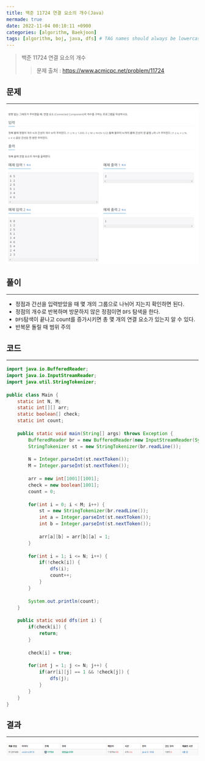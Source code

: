 ```yaml
---
title: 백준 11724 연결 요소의 개수(Java)
mermade: true
date: 2022-11-04 00:10:11 +0900
categories: [algorithm, Baekjoon]
tags: [algorithm, boj, java, dfs] # TAG names should always be lowercase
---
```

>백준 11724 연결 요소의 개수
>> 문제 출처 : <https://www.acmicpc.net/problem/11724>


## 문제
---
![백준](/assets/img/BOJ/11724.PNG)

## 풀이
---
- 정점과 간선을 입력받았을 때 몇 개의 그룹으로 나뉘어 지는지 확인하면 된다.
- 정점의 개수로 반복하며 방문하지 않은 정점이면 ```DFS``` 탐색을 한다.
- ```DFS```탐색이 끝나고 count를 증가시키면 총 몇 개의 연결 요소가 있는지 알 수 있다.
- 반복문 돌릴 때 범위 주의

## 코드
---
```java
import java.io.BufferedReader;
import java.io.InputStreamReader;
import java.util.StringTokenizer;

public class Main {
	static int N, M;
	static int[][] arr;
	static boolean[] check;
	static int count;
	
	public static void main(String[] args) throws Exception {
		BufferedReader br = new BufferedReader(new InputStreamReader(System.in));
		StringTokenizer st = new StringTokenizer(br.readLine());
		
		N = Integer.parseInt(st.nextToken());
		M = Integer.parseInt(st.nextToken());
		
		arr = new int[1001][1001];
		check = new boolean[1001];
		count = 0;
		
		for(int i = 0; i < M; i++) {
			st = new StringTokenizer(br.readLine());
			int a = Integer.parseInt(st.nextToken());
			int b = Integer.parseInt(st.nextToken());
			
			arr[a][b] = arr[b][a] = 1;
		}
		
		for(int i = 1; i <= N; i++) {
			if(!check[i]) {
				dfs(i);
				count++;
			}
		}
		
		System.out.println(count);
	}
	
	public static void dfs(int i) {
		if(check[i]) {
			return;
		}
		
		check[i] = true;
		
		for(int j = 1; j <= N; j++) {
			if(arr[i][j] == 1 && !check[j]) {
				dfs(j);
			}
		}
	}
}
```

## 결과
---
![백준](/assets/img/BOJ/11724_result.PNG)